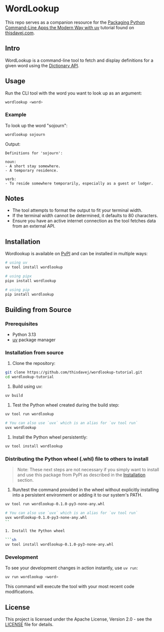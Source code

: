 # WordLookup

This repo serves as a companion resource for the [Packaging Python Command-Line Apps the Modern Way with uv](https://thisdavej.com/packaging-python-command-line-apps-the-modern-way-with-uv) tutorial found on [thisdavej.com](https://thisdavej.com).

## Intro

WordLookup is a command-line tool to fetch and display definitions for a given word using the [Dictionary API](https://dictionaryapi.dev/).

## Usage

Run the CLI tool with the word you want to look up as an argument:

```sh
wordlookup <word>
```

### Example

To look up the word "sojourn":

```sh
wordlookup sojourn
```

Output:

```text
Definitions for 'sojourn':

noun:
- A short stay somewhere.
- A temporary residence.

verb:
- To reside somewhere temporarily, especially as a guest or lodger.
```

## Notes

- The tool attempts to format the output to fit your terminal width.
- If the terminal width cannot be determined, it defaults to 80 characters.
- Ensure you have an active internet connection as the tool fetches data from an external API.

## Installation

Wordlookup is available on [PyPI](https://pypi.org/project/wordlookup/) and can be installed in multiple ways:

```sh
# using uv
uv tool install wordlookup

# using pipx
pipx install wordlookup

# using pip
pip install wordlookup
```

## Building from Source

### Prerequisites

- Python 3.13
- [uv](https://github.com/astral-sh/uv) package manager

### Installation from source

1. Clone the repository:

```sh
git clone https://github.com/thisdavej/wordlookup-tutorial.git
cd wordlookup-tutorial
```

1. Build using uv:

```sh
uv build
```

1. Test the Python wheel created during the build step:

```sh
uv tool run wordlookup

# You can also use `uvx` which is an alias for `uv tool run`
uvx wordlookup
```

1. Install the Python wheel persistently:

```sh
uv tool install wordlookup
```

### Distributing the Python wheel (.whl) file to others to install

> Note: These next steps are not necessary if you simply want to install and use this package from PyPI as described in the [Installation](#installation) section.

1. Run/test the command provided in the wheel without explicitly installing into a persistent environment or adding it to our system's PATH.

```sh
uv tool run wordlookup-0.1.0-py3-none-any.whl

# You can also use `uvx` which is an alias for `uv tool run`
uvx wordlookup-0.1.0-py3-none-any.whl
``

1. Install the Python wheel

```sh
uv tool install wordlookup-0.1.0-py3-none-any.whl
```

### Development

To see your development changes in action instantly, use `uv run`:

```sh
uv run wordlookup <word>
```

This command will execute the tool with your most recent code modifications.

## License

This project is licensed under the Apache License, Version 2.0 - see the [LICENSE](LICENSE) file for details.
